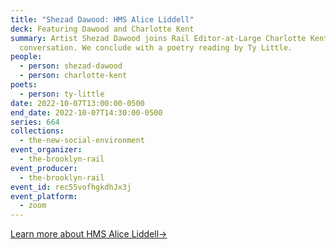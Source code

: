 ```yaml
---
title: "Shezad Dawood: HMS Alice Liddell"
deck: Featuring Dawood and Charlotte Kent
summary: Artist Shezad Dawood joins Rail Editor-at-Large Charlotte Kent for a
  conversation. We conclude with a poetry reading by Ty Little.
people:
  - person: shezad-dawood
  - person: charlotte-kent
poets:
  - person: ty-little
date: 2022-10-07T13:00:00-0500
end_date: 2022-10-07T14:30:00-0500
series: 664
collections:
  - the-new-social-environment
event_organizer:
  - the-brooklyn-rail
event_producer:
  - the-brooklyn-rail
event_id: rec55vofhgkdhJx3j
event_platform:
  - zoom
---
```

[Learn more about HMS Alice Liddell→](https://stpancras.com/news-events/launched-hms-alice-liddell)
